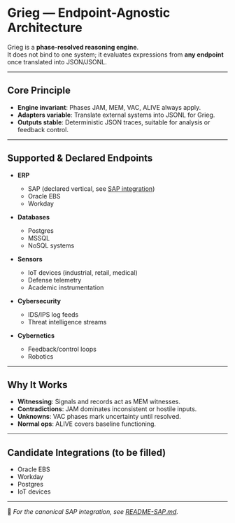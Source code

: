 # Grieg — Endpoint-Agnostic Architecture

Grieg is a **phase-resolved reasoning engine**.  
It does not bind to one system; it evaluates expressions from **any endpoint** once translated into JSON/JSONL.

---

## Core Principle

- **Engine invariant**: Phases JAM, MEM, VAC, ALIVE always apply.
- **Adapters variable**: Translate external systems into JSONL for Grieg.
- **Outputs stable**: Deterministic JSON traces, suitable for analysis or feedback control.

---

## Supported & Declared Endpoints

- **ERP**  
  - SAP (declared vertical, see [SAP integration](../grieg-sap/README-SAP.md))  
  - Oracle EBS  
  - Workday  

- **Databases**  
  - Postgres  
  - MSSQL  
  - NoSQL systems  

- **Sensors**  
  - IoT devices (industrial, retail, medical)  
  - Defense telemetry  
  - Academic instrumentation  

- **Cybersecurity**  
  - IDS/IPS log feeds  
  - Threat intelligence streams  

- **Cybernetics**  
  - Feedback/control loops  
  - Robotics  

---

## Why It Works

- **Witnessing**: Signals and records act as MEM witnesses.  
- **Contradictions**: JAM dominates inconsistent or hostile inputs.  
- **Unknowns**: VAC phases mark uncertainty until resolved.  
- **Normal ops**: ALIVE covers baseline functioning.  

---

## Candidate Integrations (to be filled)

- Oracle EBS  
- Workday  
- Postgres  
- IoT devices  

---

📌 *For the canonical SAP integration, see [README-SAP.md](../grieg-sap/README-SAP.md).*
